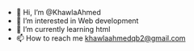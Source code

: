 - 👋 Hi, I’m @KhawlaAhmed
- 👀 I’m interested in Web development 
- 🌱 I’m currently learning html
- 📫 How to reach me khawlaahmedqb2@gmail.com 

<!---
KhawlaAhmed/KhawlaAhmed is a ✨ special ✨ repository because its `README.md` (this file) appears on your GitHub profile.
You can click the Preview link to take a look at your changes.
--->
